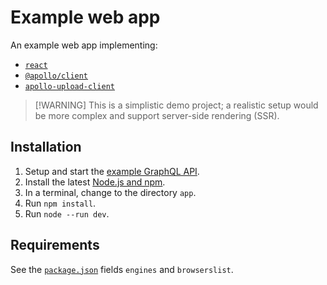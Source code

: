 # Example web app

An example web app implementing:

- [`react`](https://npm.im/react)
- [`@apollo/client`](https://npm.im/@apollo/client)
- [`apollo-upload-client`](https://npm.im/apollo-upload-client)

> [!WARNING] This is a simplistic demo project; a realistic setup would be more complex and support server-side rendering (SSR).

## Installation

1. Setup and start the [example GraphQL API](../api).
2. Install the latest [Node.js and npm](https://npmjs.com/get-npm).
3. In a terminal, change to the directory `app`.
4. Run `npm install`.
5. Run `node --run dev`.

## Requirements

See the [`package.json`](./package.json) fields `engines` and `browserslist`.
